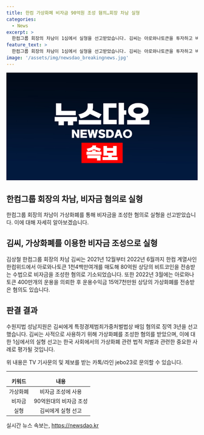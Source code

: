 ```yaml
---
title: 한컴 가상화폐 비자금 90억원 조성 혐의…회장 차남 실형
categories:
  - News
excerpt: >
  한컴그룹 회장의 차남이 1심에서 실형을 선고받았습니다. 김씨는 아로와나토큰을 투자하고 비트코인으로 변환해 90억원대의 비자금을 조성한 혐의를 받았습니다. 추가로 운용수익금으로 가상화폐를 전송받은 혐의도 있습니다. (150자)
feature_text: >
  한컴그룹 회장의 차남이 1심에서 실형을 선고받았습니다. 김씨는 아로와나토큰을 투자하고 비트코인으로 변환해 90억원대의 비자금을 조성한 혐의를 받았습니다. 추가로 운용수익금으로 가상화폐를 전송받은 혐의도 있습니다. (150자)
image: '/assets/img/newsdao_breakingnews.jpg'
---
```


<p><img src="/assets/img/newsdao_breakingnews.jpg" alt="bookingtag 속보" /></p>

<h2>한컴그룹 회장의 차남, 비자금 혐의로 실형</h2>

<p data-ke-size="size16">한컴그룹 회장의 차남이 가상화폐를 통해 비자금을 조성한 혐의로 실형을 선고받았습니다. 이에 대해 자세히 알아보겠습니다.</p>

<h2>김씨, 가상화폐를 이용한 비자금 조성으로 실형</h2>

<p data-ke-size="size16">김상철 한컴그룹 회장의 차남 김씨는 2021년 12월부터 2022년 6월까지 한컴 계열사인 한컴위드에서 아로와나토큰 1천4백만여개를 매도해 80억원 상당의 비트코인을 전송받는 수법으로 비자금을 조성한 혐의로 기소되었습니다. 또한 2022년 3월에는 아로와나토큰 400만개의 운용을 의뢰한 후 운용수익금 15억7천만원 상당의 가상화폐를 전송받은 혐의도 있습니다.</p>

<h2>판결 결과</h2>

<p data-ke-size="size16">수원지법 성남지원은 김씨에게 특정경제범죄가중처벌법상 배임 혐의로 징역 3년을 선고했습니다. 김씨는 사적으로 사용하기 위해 가상화폐를 조성한 혐의를 받았으며, 이에 대한 1심에서의 실형 선고는 한국 사회에서의 가상화폐 관련 법적 처벌과 관련한 중요한 사례로 평가될 것입니다.</p>

<p data-ke-size="size16">위 내용은 TV 기사문의 및 제보를 받는 카톡/라인 jebo23로 문의할 수 있습니다.</p>

<hr>

<table>
  <thead>
    <tr>
      <td style="text-align: center; height: 17px;"><b>키워드</b></td>
      <td style="text-align: center; height: 17px;"><b>내용</b></td>
    </tr>
  </thead>
  <tbody>
    <tr>
      <td style="text-align: center; height: 17px;">가상화폐</td>
      <td style="text-align: center; height: 17px;">비자금 조성에 사용</td>
    </tr>
    <tr>
      <td style="text-align: center; height: 17px;">비자금</td>
      <td style="text-align: center; height: 17px;">90억원대의 비자금 조성</td>
    </tr>
    <tr>
      <td style="text-align: center; height: 17px;">실형</td>
      <td style="text-align: center; height: 17px;">김씨에게 실형 선고</td>
    </tr>
  </tbody>
</table>
실시간 뉴스 속보는, <a href="https://newsdao.kr" rel="dofollow">https://newsdao.kr</a>


